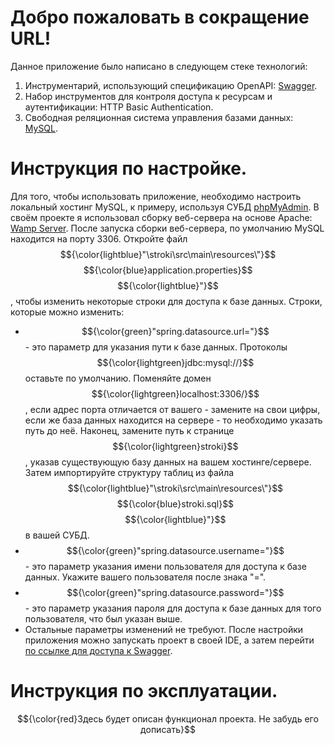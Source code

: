 # Добро пожаловать в сокращение URL!
Данное приложение было написано в следующем стеке технологий:
1. Инструментарий, использующий спецификацию OpenAPI: [Swagger](https://swagger.io/).
2. Набор инструментов для контроля доступа к ресурсам и аутентификации: HTTP Basic Authentication.
3. Свободная реляционная система управления базами данных: [MySQL](https://www.mysql.com/).

# Инструкция по настройке.
Для того, чтобы использовать приложение, необходимо настроить локальный хостинг MySQL, к примеру, используя СУБД [phpMyAdmin](https://www.phpmyadmin.net/). В своём проекте я использовал сборку веб-сервера на основе Apache: [Wamp Server](https://www.wampserver.com/). После запуска сборки веб-сервера, по умолчанию MySQL находится на порту 3306.
Откройте файл $${\color{lightblue}"\stroki\src\main\resources\"}$$ $${\color{blue}application.properties}$$ $${\color{lightblue}"}$$, чтобы изменить некоторые строки для доступа к базе данных. Строки, которые можно изменить:
- $${\color{green}"spring.datasource.url="}$$ - это параметр для указания пути к базе данных. Протоколы $${\color{lightgreen}jdbc:mysql://}$$ оставьте по умолчанию. Поменяйте домен $${\color{lightgreen}localhost:3306/}$$, если адрес порта отличается от вашего - замените на свои цифры, если же база данных находится на сервере - то необходимо указать путь до неё. Наконец, замените путь к странице $${\color{lightgreen}stroki}$$, указав существующую базу данных на вашем хостинге/сервере. Затем импортируйте структуру таблиц из файла $${\color{lightblue}"\stroki\src\main\resources\"}$$$${\color{blue}stroki.sql}$$$${\color{lightblue}"}$$ в вашей СУБД.
- $${\color{green}"spring.datasource.username="}$$ - это параметр указания имени пользователя для доступа к базе данных. Укажите вашего пользователя после знака "=".
- $${\color{green}"spring.datasource.password="}$$ - это параметр указания пароля для доступа к базе данных для того пользователя, что был указан выше.
- Остальные параметры изменений не требуют.
После настройки приложения можно запускать проект в своей IDE, а затем перейти [по ссылке для доступа к Swagger](http://localhost:8080/swagger-ui.html).

# Инструкция по эксплуатации.
$${\color{red}Здесь будет описан функционал проекта. Не забудь его дописать}$$

